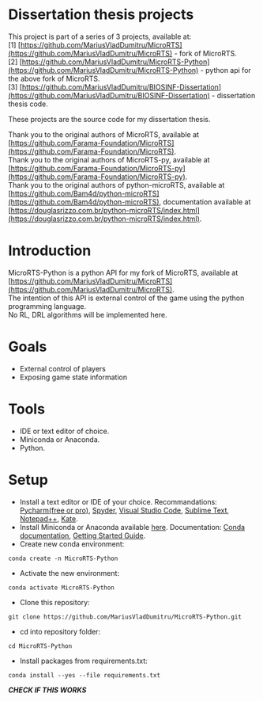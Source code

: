 # Dissertation thesis projects
This project is part of a series of 3 projects, available at:   
[1] [https://github.com/MariusVladDumitru/MicroRTS](https://github.com/MariusVladDumitru/MicroRTS) - fork of MicroRTS.  
[2] [https://github.com/MariusVladDumitru/MicroRTS-Python](https://github.com/MariusVladDumitru/MicroRTS-Python) - python api for the above fork of MicroRTS.  
[3] [https://github.com/MariusVladDumitru/BIOSINF-Dissertation](https://github.com/MariusVladDumitru/BIOSINF-Dissertation) - dissertation thesis code.

These projects are the source code for my dissertation thesis.

Thank you to the original authors of MicroRTS, available at [https://github.com/Farama-Foundation/MicroRTS](https://github.com/Farama-Foundation/MicroRTS).  
Thank you to the original authors of MicroRTS-py, available at [https://github.com/Farama-Foundation/MicroRTS-py](https://github.com/Farama-Foundation/MicroRTS-py).  
Thank you to the original authors of python-microRTS, available at [https://github.com/Bam4d/python-microRTS](https://github.com/Bam4d/python-microRTS), documentation available at [https://douglasrizzo.com.br/python-microRTS/index.html](https://douglasrizzo.com.br/python-microRTS/index.html).  

# Introduction
MicroRTS-Python is a python API for my fork of MicroRTS, available at [https://github.com/MariusVladDumitru/MicroRTS](https://github.com/MariusVladDumitru/MicroRTS).  
The intention of this API is external control of the game using the python programming language.  
No RL, DRL algorithms will be implemented here.

# Goals
- External control of players
- Exposing game state information

# Tools
- IDE or text editor of choice.
- Miniconda or Anaconda.
- Python.

# Setup
- Install a text editor or IDE of your choice. Recommandations: [Pycharm(free or pro)](https://www.jetbrains.com/pycharm/), [Spyder](https://www.spyder-ide.org/), [Visual Studio Code](https://code.visualstudio.com/), [Sublime Text](https://www.sublimetext.com/), [Notepad++](https://notepad-plus-plus.org/), [Kate](https://kate-editor.org/).
- Install Miniconda or Anaconda available [here](https://www.anaconda.com/download/). Documentation: [Conda documentation](https://docs.conda.io/projects/conda/en/latest/index.html), [Getting Started Guide](https://docs.conda.io/projects/conda/en/latest/user-guide/getting-started.html).  
- Create new conda environment: 
```shell
conda create -n MicroRTS-Python
```
- Activate the new environment: 
```shell
conda activate MicroRTS-Python
```
- Clone this repository: 
```shell
git clone https://github.com/MariusVladDumitru/MicroRTS-Python.git
```
- cd into repository folder: 
```shell
cd MicroRTS-Python
```
- Install packages from requirements.txt: 
```shell
conda install --yes --file requirements.txt
```
***CHECK IF THIS WORKS***